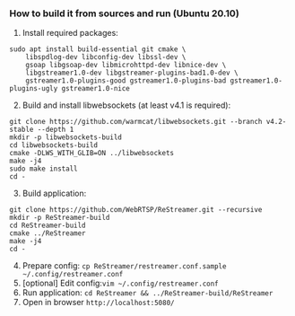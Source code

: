 ### How to build it from sources and run (Ubuntu 20.10)

1. Install required packages:
```
sudo apt install build-essential git cmake \
    libspdlog-dev libconfig-dev libssl-dev \
    gsoap libgsoap-dev libmicrohttpd-dev libnice-dev \
    libgstreamer1.0-dev libgstreamer-plugins-bad1.0-dev \
    gstreamer1.0-plugins-good gstreamer1.0-plugins-bad gstreamer1.0-plugins-ugly gstreamer1.0-nice
```

2. Build and install libwebsockets (at least v4.1 is required):
```
git clone https://github.com/warmcat/libwebsockets.git --branch v4.2-stable --depth 1
mkdir -p libwebsockets-build
cd libwebsockets-build
cmake -DLWS_WITH_GLIB=ON ../libwebsockets
make -j4
sudo make install
cd -
```

3. Build application:
```
git clone https://github.com/WebRTSP/ReStreamer.git --recursive
mkdir -p ReStreamer-build
cd ReStreamer-build
cmake ../ReStreamer
make -j4
cd -
```

4. Prepare config: `cp ReStreamer/restreamer.conf.sample ~/.config/restreamer.conf`
5. [optional] Edit config:`vim ~/.config/restreamer.conf`
6. Run application: `cd ReStreamer && ../ReStreamer-build/ReStreamer`
7. Open in browser `http://localhost:5080/`
